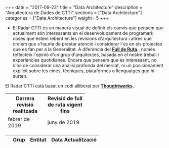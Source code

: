 +++
date        = "2017-09-23"
title       = "Data Architecture"
description = "Arquitectura de Dades de CTTI"
sections    = ["Data Architecture"]
categories  = ["Data Architecture"]
weight= 5
+++

- El Radar CTTI és un manera visual de definir els canvis que pensem que actualment són interessants en el desenvolupament de programari: coses que estem rebent en les revisions d'arquitectura i altres que creiem que s'hauria de prestar atenció i considerar l'ús en els projectes que es fan per a la Generalitat. A diferència del **[Full de Ruta](https://qualitat.solucions.gencat.cat/estandards/estandard-full-ruta-programari/).**, només reflecteix l'opinió d'un grup d'arquitectes, basada en el nostre treball i experiències quotidianes. Encara que pensem que és interessant, no s'ha de considerar una anàlisi profunda del mercat, ni un posicionament explícit sobre les eines, tècniques, plataformes o llenguatges que hi surten.

El Radar CTTI està basat en codi alliberat per **[Thoughtworks](https://www.thoughtworks.com/radar).** 


<link rel="stylesheet" type="text/css" href="https://cdn.datatables.net/1.10.18/css/jquery.dataTables.min.css">
<link rel="stylesheet" type="text/css" href="https://cdn.datatables.net/responsive/2.2.2/css/responsive.dataTables.min.css">
<link rel="stylesheet" type="text/css" href="https://canigo.ctti.gencat.cat/drafts/FullRuta20/tableStyle.css">
<script type="text/javascript" language="javascript" src="https://code.jquery.com/jquery-3.3.1.js"></script>
<script type="text/javascript" language="javascript" src="https://cdn.datatables.net/1.10.18/js/jquery.dataTables.min.js"></script>
<script type="text/javascript" language="javascript" src="https://cdn.datatables.net/responsive/2.2.2/js/dataTables.responsive.min.js"></script>


<table id="Revisio" class="display" style="width:50%">
        <thead>
            <tr>
                <th>Darrera revisió realitzada</th>
                <th> Revisió de full de ruta vigent fins</th>
             </tr>
	     <tr>
                <td>febrer de 2019 </td>
                <td>juny de 2019</td> 
             </tr>
        </thead>
</table>


<table id="DataArq" class="display" style="width:100%">
        <thead>
            <tr>
                <th></th>
                <th>Grup</th>
                <th>Entitat</th>
                <th>Data Actualització</th>
            </tr>
        </thead>
</table>

<script>

// Funció que dona format a la taula interna del Full de Ruta de CPD
function formatDataArq(d) {
    // `d` is the original data object for the row
    return '<table cellpadding="7" cellspacing="1" style="padding-left:50px;border-collapse:collapse;width:100%">'+
        '<tr>'+
            '<th>Metadades</th>'+
            '<th width="100">Òrgan Responsable</th>'+
            '<th width="100">Òrgan propietari</th>'+
            '<th width="100">Origen</th>'+
            '<th width="100">Darrera Actualització</th>'+
            '<th width="100">Període Actualització</th>'+
            '<th width="100">Classificació funcional</th>'+
            '<th width="100">Agrupació temàtica</th>'+
            '<th width="100">Tipus</th>'+
            '<th width="100">Visibilitat</th>'+
            '<th width="100">Nivell de seguretat</th>'+
            '<th width="100">Nivell de qualitat</th>'+
            '<th width="100">Identificador, Nom i Descripció</th>'+
            '<th width="100">Download</th>'+
        '</tr>'+
        '<tr>'+
            '<th style="border: 1px solid rgb(165, 165, 165);"></th>'+
            '<td>'+d.responsable+'</td>'+
            '<td>'+d.propietari+'</td>'+
            '<td>'+d.origen+'</td>'+
            '<td>'+d.data_actualitzacio+'</td>'+
            '<td>'+d.periode_actualitzacio+'</td>'+
            '<td>'+d.clasificacio_funcional+'</td>'+
            '<td>'+d.agrupacio_tematica+'</td>'+
            '<td>'+d.tipus+'</td>'+
            '<td>'+d.visibilitat+'</td>'+
            '<td>'+d.nivell_seguretat+'</td>'+
            '<td>'+d.nivell_qualitat+'</td>'+
            '<td>'+d.identificador+'</td>'+
            '<td><a href="/entitats/'+ d.download +'" download>download</td>'+
        '</tr>'+
        '<tr>'+
            '<th >Definició</th>'+
            '<td colspan="13">'+d.cpd1v1+'</td>'+
        '</tr>'+
    '</table>';
}
$(document).ready(function() {
    var taulaDataArq = $('#DataArq').DataTable( {
    "columnDefs": [
        { "width": "10%", "targets": 0 }
    ],
    "paging": false,
	"info" : false,
	"ordering": false,
	"responsive": {
            details: false
    	},
    	"language":{
	        	"search" : "<strong>Cerca:</strong> ",
		        "infoEmpty": "No hi ha registres",
	        	"zeroRecords": "No s'han trobat registres"
        },
        "ajax": "../dataarq/json/entitats.json",
        "columns": [
            {
                "className":      'details-control',
                "orderable":      false,
                "data":           null,
                "defaultContent": '',
	        "width": "10%"
            },
            { "data": "entitat",
	      "width": "30%" },
            { "data": "grup", 
	      "className":      'intern',
	      "width": "30%"
	    },
            { "data": "data_actualitzacio",
	      "width": "20%" }
        ],
        "order": [[1, 'asc']],
           "initComplete": function () {
            this.api().columns().every( function (col_index) {
                var column = this;
                if (col_index !==1 && col_index !==2){
	                	$("<p>&nbsp;</p>").appendTo($(column.header()));
	                	return;
                }
                var select = $('<select><option value=""></option></select>')
                    .appendTo( $(column.header()) )
                    .on( 'change', function () {
                        var val = $.fn.dataTable.util.escapeRegex(
                            $(this).val()
                        ); 
                        column
                            .search( val ? '^'+val+'$' : '', true, false )
                            .draw();
                    } ); 
                column.data().unique().sort().each( function ( d, j ) {
                    select.append( '<option value="'+d+'">'+d+'</option>' )
                } );
            } );
        }
    });
     // Add event listener for opening and closing details
    $('#DataArq tbody').on('click', 'td.details-control', function () {
        var tr = $(this).closest('tr');
        var row = taulaDataArq.row( tr );
        if ( row.child.isShown() ) {
            // This row is already open - close it
            row.child.hide();
            tr.removeClass('shown');
        }
        else {
            // Open this row
            row.child( formatDataArq(row.data()) ).show();
            tr.addClass('shown');
        }
    });
});
</script>
